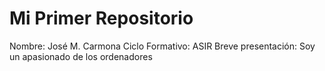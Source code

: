 # Mi Primer Repositorio
Nombre: José M. Carmona
Ciclo Formativo: ASIR
Breve presentación: Soy un apasionado de los ordenadores
